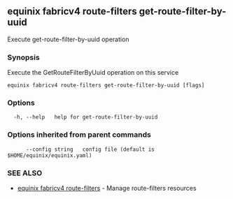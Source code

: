 ## equinix fabricv4 route-filters get-route-filter-by-uuid

Execute get-route-filter-by-uuid operation

### Synopsis

Execute the GetRouteFilterByUuid operation on this service

```
equinix fabricv4 route-filters get-route-filter-by-uuid [flags]
```

### Options

```
  -h, --help   help for get-route-filter-by-uuid
```

### Options inherited from parent commands

```
      --config string   config file (default is $HOME/equinix/equinix.yaml)
```

### SEE ALSO

* [equinix fabricv4 route-filters](equinix_fabricv4_route-filters.md)	 - Manage route-filters resources

